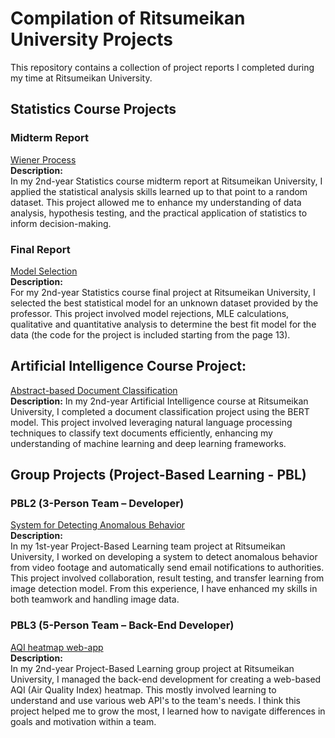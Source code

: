 # Compilation of Ritsumeikan University Projects  

This repository contains a collection of project reports I completed during my time at Ritsumeikan University.  

## Statistics Course Projects  

### Midterm Report  
[Wiener Process](https://github.com/biligee23/Compilation-of-Ritsumeikan-university-project/blob/main/Statistics_Midterm_Poster_Biligsaikhan.pdf)  
**Description:**  
In my 2nd-year Statistics course midterm report at Ritsumeikan University, I applied the statistical analysis skills learned up to that point to a random dataset. This project allowed me to enhance my understanding of data analysis, hypothesis testing, and the practical application of statistics to inform decision-making.

### Final Report  
[Model Selection](https://github.com/biligee23/Compilation-of-Ritsumeikan-university-project/blob/main/Statistics_Finals_Model_Selection_Biligsaikhan.pdf)  
**Description:**  
For my 2nd-year Statistics course final project at Ritsumeikan University, I selected the best statistical model for an unknown dataset provided by the professor. This project involved model rejections, MLE calculations, qualitative and quantitative analysis to determine the best fit model for the data (the code for the project is included starting from the page 13).

## Artificial Intelligence Course Project:

[Abstract-based Document Classification](https://github.com/biligee23/Compilation-of-Ritsumeikan-university-project/blob/main/AI_Final_Report_Biligsaikhan.pdf)  
**Description:** 
In my 2nd-year Artificial Intelligence course at Ritsumeikan University, I completed a document classification project using the BERT model. This project involved leveraging natural language processing techniques to classify text documents efficiently, enhancing my understanding of machine learning and deep learning frameworks.

## Group Projects (Project-Based Learning - PBL)  

### PBL2 (3-Person Team – Developer)  
[System for Detecting Anomalous Behavior](https://github.com/biligee23/Compilation-of-Ritsumeikan-university-project/blob/main/PBL2_Anomalous_Action_Detection_System_Biligsaikhan.pdf)  
**Description:**  
In my 1st-year Project-Based Learning team project at Ritsumeikan University, I worked on developing a system to detect anomalous behavior from video footage and automatically send email notifications to authorities. This project involved collaboration, result testing, and transfer learning from image detection model. From this experience, I have enhanced my skills in both teamwork and handling image data.

### PBL3 (5-Person Team – Back-End Developer)  
[AQI heatmap web-app](https://github.com/biligee23/Compilation-of-Ritsumeikan-university-project/blob/main/PBL3_GeoPath_AQI_Map_Biligsaikhan.pdf)  
**Description:**  
In my 2nd-year Project-Based Learning group project at Ritsumeikan University, I managed the back-end development for creating a web-based AQI (Air Quality Index) heatmap. This mostly involved learning to understand and use various web API's to the team's needs. I think this project helped me to grow the most, I learned how to navigate differences in goals and motivation within a team.
